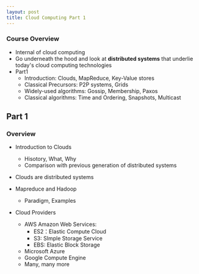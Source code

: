 ```yaml
---
layout: post
title: Cloud Computing Part 1
---
```


### Course Overview

- Internal of cloud computing
- Go underneath the hood and look at **distributed systems** that underlie today's cloud computing technologies
- Part1
    - Introduction: Clouds, MapReduce, Key-Value stores
    - Classical Precursors: P2P systems, Grids
    - Widely-used algorithms: Gossip, Membership, Paxos
    - Classical algorithms: Time and Ordering, Snapshots, Multicast

## Part 1

### Overview

- Introduction to Clouds
    - Hisotory, What, Why
    - Comparison with previous generation of distributed systems
- Clouds are distributed systems
- Mapreduce and Hadoop
    - Paradigm, Examples

- Cloud Providers
    - AWS Amazon Web Services:
        - ES2：Elastic Compute Cloud
        - S3: SImple Storage Service
        - EBS: Elastic Block Storage
    - Microsoft Azure
    - Google Compute Engine
    - Many, many more